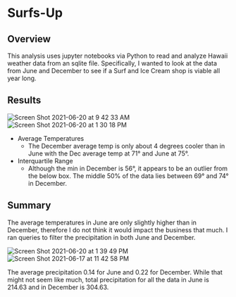 # Surfs-Up

## Overview
This analysis uses jupyter notebooks via Python to read and analyze Hawaii weather data from an sqlite file. Specifically, I wanted to look at the data from June and December to see if a Surf and Ice Cream shop is viable all year long. 

## Results 

![Screen Shot 2021-06-20 at 9 42 33 AM](https://user-images.githubusercontent.com/80648379/122683107-36a0b480-d1cb-11eb-9a25-f68877241c64.png) ![Screen Shot 2021-06-20 at 1 30 18 PM](https://user-images.githubusercontent.com/80648379/122683200-b62e8380-d1cb-11eb-8d76-4c245c7dac3a.png)



- Average Temperatures 
    - The December average temp is only about 4 degrees cooler than in June with the Dec average temp at 71° and June at 75°.
- Interquartile Range
    - Although the min in December is 56°, it appears to be an outlier from the below box. The middle 50% of the data lies between 69° and 74° in December. 

## Summary 
The average temperatures in June are only slightly higher than in December, therefore I do not think it would impact the business that much. I ran queries to filter the precipitation in both June and December. 

![Screen Shot 2021-06-20 at 1 39 49 PM](https://user-images.githubusercontent.com/80648379/122683430-1a9e1280-d1cd-11eb-85b3-463d8a95d0cb.png) ![Screen Shot 2021-06-17 at 11 42 58 PM](https://user-images.githubusercontent.com/80648379/122683459-52a55580-d1cd-11eb-9dc1-d89687faa100.png)



The average precipitation 0.14 for June and 0.22 for December. While that might not seem like much, total precipitation for all the data in June is 214.63 and in December is 304.63. 

